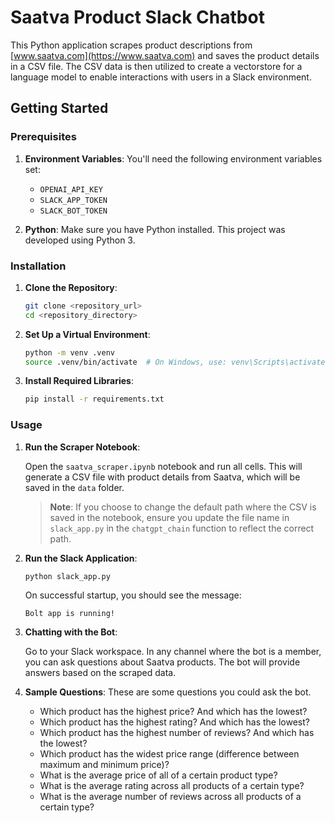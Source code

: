 # Saatva Product Slack Chatbot

This Python application scrapes product descriptions from [www.saatva.com](https://www.saatva.com) and saves the product details in a CSV file. The CSV data is then utilized to create a vectorstore for a language model to enable interactions with users in a Slack environment.

## Getting Started

### Prerequisites

1. **Environment Variables**: You'll need the following environment variables set:

    - `OPENAI_API_KEY`
    - `SLACK_APP_TOKEN`
    - `SLACK_BOT_TOKEN`

2. **Python**: Make sure you have Python installed. This project was developed using Python 3.

### Installation

1. **Clone the Repository**:
    ```bash
    git clone <repository_url>
    cd <repository_directory>
    ```

2. **Set Up a Virtual Environment**:
    ```bash
    python -m venv .venv
    source .venv/bin/activate  # On Windows, use: venv\Scripts\activate
    ```

3. **Install Required Libraries**:
    ```bash
    pip install -r requirements.txt
    ```

### Usage

1. **Run the Scraper Notebook**:

    Open the `saatva_scraper.ipynb` notebook and run all cells. This will generate a CSV file with product details from Saatva, which will be saved in the `data` folder.

    > **Note**: If you choose to change the default path where the CSV is saved in the notebook, ensure you update the file name in `slack_app.py` in the `chatgpt_chain` function to reflect the correct path.

2. **Run the Slack Application**:

    ```bash
    python slack_app.py
    ```

    On successful startup, you should see the message: 

    ```
    Bolt app is running!
    ```

3. **Chatting with the Bot**:

    Go to your Slack workspace. In any channel where the bot is a member, you can ask questions about Saatva products. The bot will provide answers based on the scraped data.

1. **Sample Questions**: These are some questions you could ask the bot.

    - Which product has the highest price? And which has the lowest?
    - Which product has the highest rating? And which has the lowest?
    - Which product has the highest number of reviews? And which has the lowest?
    - Which product has the widest price range (difference between maximum and minimum price)?
    - What is the average price of all of a certain product type?
    - What is the average rating across all products of a certain type?
    - What is the average number of reviews across all products of a certain type?

